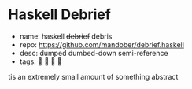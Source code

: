 # Haskell Debrief

- name: haskell ~~debrief~~ debris
- repo: https://github.com/mandober/debrief.haskell
- desc: dumped dumbed-down semi-reference
- tags: 🚌 🚏 🐀 👜

tis an extremely small amount of something abstract
